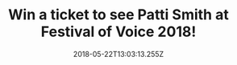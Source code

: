 ---
campaign-uuid: "c-dc403916-5411-4122-bea7-1992cc525fe0"
type: "Preview"
category: "Tickets"
date: "2018-05-22T13:03:13.255Z"
end-date: "2018-06-04T23:59:00.000Z"
disable-form: false
is_promoted: false
has_entry_page: true
title: "Win a ticket to see Patti Smith at Festival of Voice 2018!"
competition-description: "<p>Calling all Patti Smith fans! Festival of Voice is back\
  \ and we want to take YOU there! We’ve managed to get our hands on 2 tickets to\
  \ see perform live the incredible Patti Smith PLUS a side of stage access at the\
  \ Wales Millennium Centre to 2 lucky NME AAA members to win!</p>\r\n<p>Fancy coming\
  \ along with us?</p>"
hero-header: "Win a ticket to see Patti Smith at Festival of Voice 2018!"
terms-confirmation: "N/A"
banner-img: "https://assets.expresslyapp.com/asset-221a24d4-94b5-48da-9fea-8fca1a3e6647.jpg"
logo-left-href: "http://wearefullfat.com"
logo-left-image: "https://assets.expresslyapp.com/5035ac36-4bc5-4c59-b4b0-c7e7e75b750a-thumb.png"
logo-left-title: "Full Fat"
bg-image-hero: "https://assets.expresslyapp.com/asset-f61f1d85-9332-4c95-aa59-fe1a88fa125d.jpg"
bg-image-first: "https://assets.expresslyapp.com/asset-81a6fc66-f6e1-4871-a2a1-569b88b4df21.jpg"
bg-image-second: "https://assets.expresslyapp.com/asset-fa65bee8-2ae0-4dcb-9cb7-320aa8c6b30f.jpg"
bg-image-third: "https://assets.expresslyapp.com/asset-0b49fdd0-f35d-48a0-aef9-0e2f88866772.jpg"
section1-content: "<p>Taking place in Cardiff this year, Festival of Voice 2018! is\
  \ packed with great music artists to celebrate culture and the voice!</p>\r\n<p>LUMP\
  \ – a new collaboration between Laura Marling and musician and producer Mike Lindsay\
  \ of Tunng – join Patti Smith, Elvis Costello, Angélique Kidjo, a Gruff Rhys world\
  \ premiere and more to complete the line-up of headline music artists performing\
  \ at Wales Millennium Centre</p>"
section2-content: "<p>Festival of Voice is overjoyed to invite Patti Smith to perform\
  \ live in Cardiff for the first time since she played at the city’s Coal Exchange\
  \ in 2011!</p>\r\n<p>13 albums, 4 Grammy nominations, and a Golden Globe nominee\
  \ for the song Mercy Is from the film Noah; these are just a few of this astonishing\
  \ woman’s awards, nominations, honours and accolades.</p>"
section3-content: "<p>Patti joins Festival of Voice 2018 to share her words and poetry\
  \ exploring life as a mother, lover, a widow, and a dreamer at this amazing event\
  \ which promises to be an incredible\_festival!</p> \r\n<p>If you are as excited\
  \ as we are, think no more because we have 2 tickets to see her perform live! Enter\
  \ the draw below for a chance to win and you could hear the powerful voice of Patti\
  \ Smith at Festival of Voice 2018!</p>\r\n<p>Good luck!</p>"
entry-title: "Win a ticket to see Patti Smith at Festival of Voice 2018!"
entry-content: "<p>Complete the form below before June 4th at 23:59 to be in with\
  \ a chance to rock out with Patti Smith at Festival of Voice 2018!</p>"
has-winner: false
prize-description: "A ticket to see Patti Smith at Festival of Voice 2018."
prize-restrictions: "Winner is responsible for any transport costs to/from the event."
---